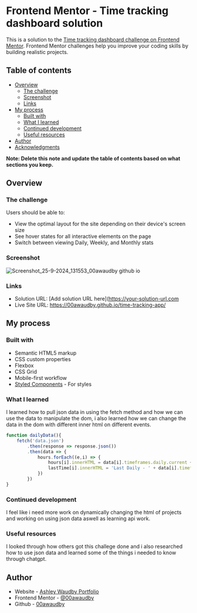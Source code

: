 # Frontend Mentor - Time tracking dashboard solution

This is a solution to the [Time tracking dashboard challenge on Frontend Mentor](https://www.frontendmentor.io/challenges/time-tracking-dashboard-UIQ7167Jw). Frontend Mentor challenges help you improve your coding skills by building realistic projects. 

## Table of contents

- [Overview](#overview)
  - [The challenge](#the-challenge)
  - [Screenshot](#screenshot)
  - [Links](#links)
- [My process](#my-process)
  - [Built with](#built-with)
  - [What I learned](#what-i-learned)
  - [Continued development](#continued-development)
  - [Useful resources](#useful-resources)
- [Author](#author)
- [Acknowledgments](#acknowledgments)

**Note: Delete this note and update the table of contents based on what sections you keep.**

## Overview

### The challenge

Users should be able to:

- View the optimal layout for the site depending on their device's screen size
- See hover states for all interactive elements on the page
- Switch between viewing Daily, Weekly, and Monthly stats

### Screenshot



![Screenshot_25-9-2024_131553_00awaudby github io](https://github.com/user-attachments/assets/6329d28d-2517-42ff-8d4d-485c844fb78c)

### Links

- Solution URL: [Add solution URL here](https://your-solution-url.com
- Live Site URL: https://00awaudby.github.io/time-tracking-app/

## My process

### Built with

- Semantic HTML5 markup
- CSS custom properties
- Flexbox
- CSS Grid
- Mobile-first workflow
- [Styled Components](https://styled-components.com/) - For styles

### What I learned

I learned how to pull json data in using the fetch method and how we can use the data to manipulate the dom, i also learned how we can change the data in the dom with different inner html on different events.

```js
function dailyData(){
    fetch('data.json')
        .then(response => response.json())
        .then(data => {
            hours.forEach((e,i) => {
                hours[i].innerHTML = data[i].timeframes.daily.current + 'hrs';
                lastTime[i].innerHTML = 'Last Daily - ' + data[i].timeframes.daily.previous + 'hrs';
            })
        })
}
```


### Continued development

I feel like i need more work on dynamically changing the html of projects and working on using json data aswell as learning api work.



### Useful resources

I looked through how others got this challege done and i also researched how to use json data and learned some of the things i needed to know through chatgpt.



## Author

- Website - [Ashley Waudby Portfolio]([https://www.your-site.com](https://00awaudby.github.io/Portfolio/))
- Frontend Mentor - [@00awaudby]([https://www.frontendmentor.io/profile/yourusername](https://www.frontendmentor.io/profile/00awaudby))
- Github - [00awaudby]([https://www.twitter.com/yourusername](https://github.com/00awaudby))
